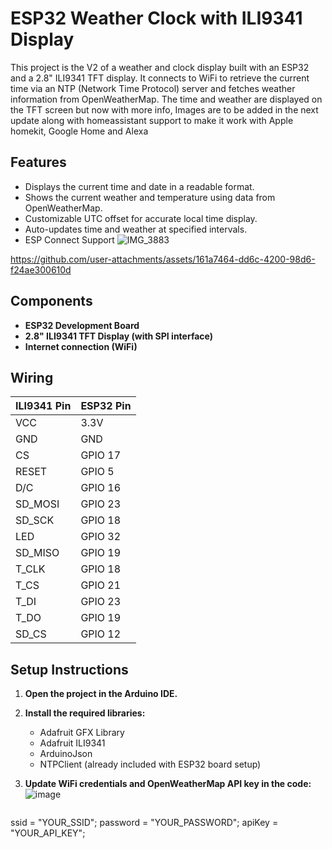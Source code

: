 # ESP32 Weather Clock with ILI9341 Display

This project is the V2 of a weather and clock display built with an ESP32 and a 2.8" ILI9341 TFT display. It connects to WiFi to retrieve the current time via an NTP (Network Time Protocol) server and fetches weather information from OpenWeatherMap. The time and weather are displayed on the TFT screen but now with more info, Images are to be added in the next update along with homeassistant support to make it work with Apple homekit, Google Home and Alexa

## Features

- Displays the current time and date in a readable format.
- Shows the current weather and temperature using data from OpenWeatherMap.
- Customizable UTC offset for accurate local time display.
- Auto-updates time and weather at specified intervals.
- ESP Connect Support
![IMG_3883](https://github.com/user-attachments/assets/0d7ff5a7-62cc-4668-b9e7-a589988d2dee)

https://github.com/user-attachments/assets/161a7464-dd6c-4200-98d6-f24ae300610d


## Components

- **ESP32 Development Board**
- **2.8" ILI9341 TFT Display (with SPI interface)**
- **Internet connection (WiFi)**

## Wiring

| ILI9341 Pin | ESP32 Pin  |
|-------------|------------|
| VCC         | 3.3V       |
| GND         | GND        |
| CS          | GPIO 17    |
| RESET       | GPIO 5     |
| D/C         | GPIO 16    |
| SD_MOSI     | GPIO 23    |
| SD_SCK      | GPIO 18    |
| LED         | GPIO 32    |
| SD_MISO     | GPIO 19    |
| T_CLK       | GPIO 18    |
| T_CS        | GPIO 21    |
| T_DI        | GPIO 23    |
| T_DO        | GPIO 19    |
| SD_CS       | GPIO 12    |

## Setup Instructions

1. **Open the project in the Arduino IDE.**

2. **Install the required libraries:**
   - Adafruit GFX Library
   - Adafruit ILI9341
   - ArduinoJson
   - NTPClient (already included with ESP32 board setup)

3. **Update WiFi credentials and OpenWeatherMap API key in the code:**
![image](https://github.com/user-attachments/assets/0c066be9-f092-41dc-a551-7327161e80b0)

   ```cpp
  ssid = "YOUR_SSID";
  password = "YOUR_PASSWORD";
  apiKey = "YOUR_API_KEY";


  
   

